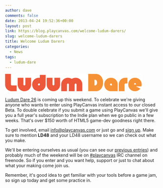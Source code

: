 ```yaml
---
author: dave
comments: false
date: 2013-04-24 19:52:36+00:00
layout: post
link: https://blog.playcanvas.com/welcome-ludum-darers/
slug: welcome-ludum-darers
title: Welcome Ludum Darers
categories:
  - News
tags:
  - ludum-dare
---
```


![Ludum Dare logo](/assets/media/ludum-dare-logo.svg)

[Ludum Dare 26](https://ludumdare.com/) is coming up this weekend. To celebrate we're giving anyone who wants to enter using PlayCanvas instant access to our closed Beta. To double celebrate if you submit a game using PlayCanvas we'll give you a full year's subscription to the Indie plan when we go public in a few weeks. That's over $150 worth of HTML5 game-dev goodness right there.

To get involved, email <info@playcanvas.com> or just go and [sign up](https://playcanvas.com/). Make sure to mention **LD48** and your LD48 username so we can check out what you make.

We'll be entering ourselves as usual (you can see our [previous entries](http://www.ludumdare.com/compo/author/daredevildave/)) and probably much of the weekend will be on [#playcanvas](http://webchat.freenode.net/?channels=playcanvas&uio=d4) IRC channel on freenode. So if you enter and you want help, support or just to chat about what your making come join us.

Remember, it's good idea to get familiar with your tools before a game jam, so sign up today and get some practice in.
